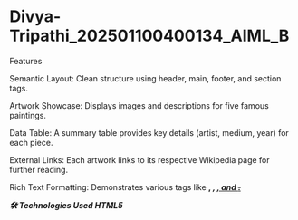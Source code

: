 # Divya-Tripathi_202501100400134_AIML_B

Features

Semantic Layout: Clean structure using header, main, footer, and section tags.

Artwork Showcase: Displays images and descriptions for five famous paintings.

Data Table: A summary table provides key details (artist, medium, year) for each piece.

External Links: Each artwork links to its respective Wikipedia page for further reading.

Rich Text Formatting: Demonstrates various tags like <strong>, <em>, <ins>, and <del>.

🛠️ Technologies Used
HTML5


